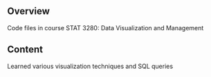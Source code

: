 ## Overview
Code files in course STAT 3280: Data Visualization and Management

## Content 
Learned various visualization techniques and SQL queries
